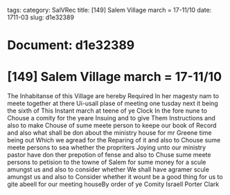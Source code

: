 tags: 
category: SalVRec
title: [149] Salem Village march = 17-11/10
date: 1711-03
slug: d1e32389




# Document: d1e32389


# [149] Salem Village march = 17-11/10

The Inhabitanse of this Village are hereby Required In her magesty nam to meete together at there Ui-usall plase of meeting one tusday next it being the sixth of This Instant march at teene of ye Clock In the fore nune to Chouse a comity for the yeare Insuing and to give Them Instructions and also to make Chouse of sume meete person to keepe our book of Record and also what shall be don about the ministry house for mr Greene time being out Which we agread for the Reparing of it and also to Chouse sume meete persons to sea whether the propriters Joying unto our ministry pastor have don ther prepotion of fense and also to Chuse sume meete persons to petision to the towne of Salem for sume money for a scule amungst us and also to consider whether We shall have agramer scule amungst us and also to Consider whether it wount be a good thing for us to gite abeell for our meeting houseBy order of ye Comity Israell Porter Clark
